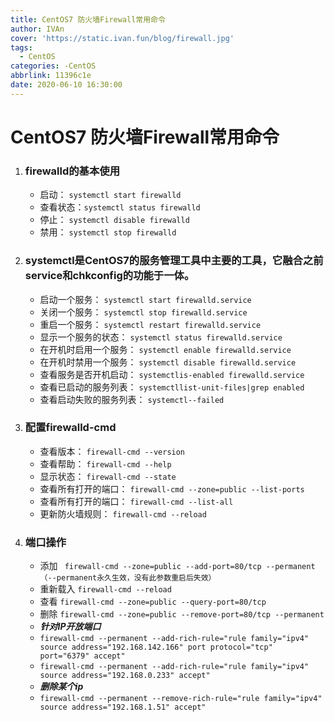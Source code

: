 ```yaml
---
title: CentOS7 防火墙Firewall常用命令
author: IVAn
cover: 'https://static.ivan.fun/blog/firewall.jpg'
tags:
  - CentOS
categories: -CentOS
abbrlink: 11396c1e
date: 2020-06-10 16:30:00
---
```

# CentOS7 防火墙Firewall常用命令

1. ### firewalld的基本使用
	- 启动： ``` systemctl start firewalld ```
	- 查看状态：``` systemctl status firewalld ```
	- 停止： ``` systemctl disable firewalld ```
	- 禁用： ``` systemctl stop firewalld ```
	
2. ### systemctl是CentOS7的服务管理工具中主要的工具，它融合之前service和chkconfig的功能于一体。
	- 启动一个服务： ``` systemctl start firewalld.service ```
	- 关闭一个服务： ``` systemctl stop firewalld.service ```
	- 重启一个服务： ``` systemctl restart firewalld.service ```
	- 显示一个服务的状态： ``` systemctl status firewalld.service ```
	- 在开机时启用一个服务： ```systemctl enable firewalld.service ```
	- 在开机时禁用一个服务： ``` systemctl disable firewalld.service ```
	- 查看服务是否开机启动： ``` systemctlis-enabled firewalld.service ```
	- 查看已启动的服务列表： ``` systemctllist-unit-files|grep enabled ```
	- 查看启动失败的服务列表： ``` systemctl--failed ```

3. ### 配置firewalld-cmd
	- 查看版本： ``` firewall-cmd --version ```
	- 查看帮助： ``` firewall-cmd --help ```
	- 显示状态： ``` firewall-cmd --state ```
	- 查看所有打开的端口： ``` firewall-cmd --zone=public --list-ports ```
	- 查看所有打开的端口： ``` firewall-cmd --list-all ```
	- 更新防火墙规则： ``` firewall-cmd --reload ```

4. ### 端口操作
	- 添加 ``` firewall-cmd --zone=public --add-port=80/tcp --permanent   （--permanent永久生效，没有此参数重启后失效）```
	- 重新载入 ``` firewall-cmd --reload ```
	- 查看 ``` firewall-cmd --zone=public --query-port=80/tcp ```
	- 删除 ``` firewall-cmd --zone=public --remove-port=80/tcp --permanent ```
	- ***针对IP开放端口***
	- ``` firewall-cmd --permanent --add-rich-rule="rule family="ipv4" source address="192.168.142.166" port protocol="tcp" port="6379" accept" ```
	- ``` firewall-cmd --permanent --add-rich-rule="rule family="ipv4" source address="192.168.0.233" accept" ```
	- ***删除某个ip***
	- ``` firewall-cmd --permanent --remove-rich-rule="rule family="ipv4" source address="192.168.1.51" accept" ```
	
	 